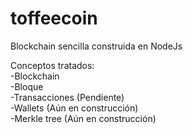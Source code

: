 # toffeecoin
Blockchain sencilla construida en NodeJs<br>

Conceptos tratados:<br>
-Blockchain<br>
-Bloque<br>
-Transacciones (Pendiente) <br>
-Wallets (Aún en construcción)<br>
-Merkle tree (Aún en construcción)<br>
